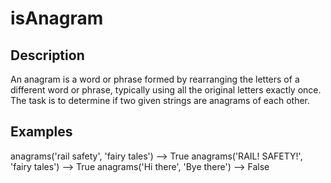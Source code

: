 # isAnagram

## Description
An anagram is a word or phrase formed by rearranging the letters of a different word or phrase, typically using all the original letters exactly once. The task is to determine if two given strings are anagrams of each other.

## Examples
anagrams('rail safety', 'fairy tales') --> True
anagrams('RAIL! SAFETY!', 'fairy tales') --> True
anagrams('Hi there', 'Bye there') --> False